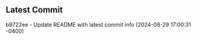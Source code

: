 
## Latest Commit
b9722ee - Update README with latest commit info (2024-08-29 17:00:31 -0400) <Yunxi-Zhou>
